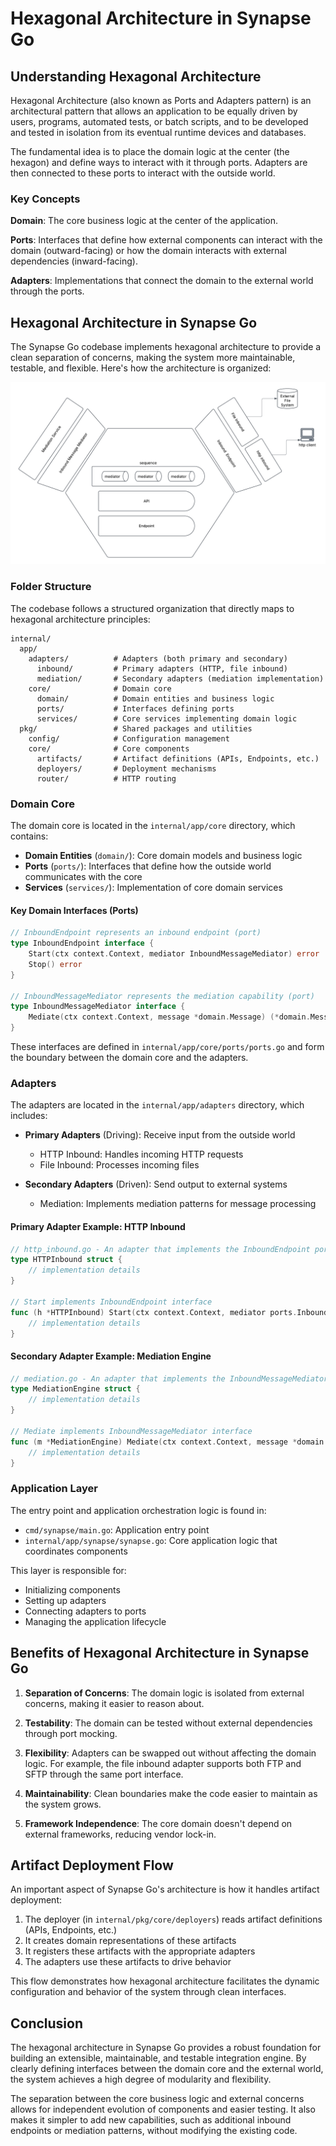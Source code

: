 # Hexagonal Architecture in Synapse Go

## Understanding Hexagonal Architecture

Hexagonal Architecture (also known as Ports and Adapters pattern) is an architectural pattern that allows an application to be equally driven by users, programs, automated tests, or batch scripts, and to be developed and tested in isolation from its eventual runtime devices and databases.

The fundamental idea is to place the domain logic at the center (the hexagon) and define ways to interact with it through ports. Adapters are then connected to these ports to interact with the outside world.

### Key Concepts

**Domain**: The core business logic at the center of the application.

**Ports**: Interfaces that define how external components can interact with the domain (outward-facing) or how the domain interacts with external dependencies (inward-facing).

**Adapters**: Implementations that connect the domain to the external world through the ports.

## Hexagonal Architecture in Synapse Go

The Synapse Go codebase implements hexagonal architecture to provide a clean separation of concerns, making the system more maintainable, testable, and flexible. Here's how the architecture is organized:

![Architecture Diagram](../assets/images/architecture_diagram.png)

### Folder Structure

The codebase follows a structured organization that directly maps to hexagonal architecture principles:

```
internal/
  app/
    adapters/          # Adapters (both primary and secondary)
      inbound/         # Primary adapters (HTTP, file inbound)
      mediation/       # Secondary adapters (mediation implementation)
    core/              # Domain core
      domain/          # Domain entities and business logic
      ports/           # Interfaces defining ports
      services/        # Core services implementing domain logic
  pkg/                 # Shared packages and utilities
    config/            # Configuration management
    core/              # Core components
      artifacts/       # Artifact definitions (APIs, Endpoints, etc.)
      deployers/       # Deployment mechanisms
      router/          # HTTP routing
```

### Domain Core

The domain core is located in the `internal/app/core` directory, which contains:

- **Domain Entities** (`domain/`): Core domain models and business logic
- **Ports** (`ports/`): Interfaces that define how the outside world communicates with the core
- **Services** (`services/`): Implementation of core domain services

#### Key Domain Interfaces (Ports)

```go
// InboundEndpoint represents an inbound endpoint (port)
type InboundEndpoint interface {
    Start(ctx context.Context, mediator InboundMessageMediator) error
    Stop() error
}

// InboundMessageMediator represents the mediation capability (port)
type InboundMessageMediator interface {
    Mediate(ctx context.Context, message *domain.Message) (*domain.Message, error)
}
```

These interfaces are defined in `internal/app/core/ports/ports.go` and form the boundary between the domain core and the adapters.

### Adapters

The adapters are located in the `internal/app/adapters` directory, which includes:

- **Primary Adapters** (Driving): Receive input from the outside world
  - HTTP Inbound: Handles incoming HTTP requests
  - File Inbound: Processes incoming files
  
- **Secondary Adapters** (Driven): Send output to external systems
  - Mediation: Implements mediation patterns for message processing

#### Primary Adapter Example: HTTP Inbound

```go
// http_inbound.go - An adapter that implements the InboundEndpoint port
type HTTPInbound struct {
    // implementation details
}

// Start implements InboundEndpoint interface
func (h *HTTPInbound) Start(ctx context.Context, mediator ports.InboundMessageMediator) error {
    // implementation details
}
```

#### Secondary Adapter Example: Mediation Engine

```go
// mediation.go - An adapter that implements the InboundMessageMediator port
type MediationEngine struct {
    // implementation details  
}

// Mediate implements InboundMessageMediator interface
func (m *MediationEngine) Mediate(ctx context.Context, message *domain.Message) (*domain.Message, error) {
    // implementation details
}
```

### Application Layer

The entry point and application orchestration logic is found in:

- `cmd/synapse/main.go`: Application entry point
- `internal/app/synapse/synapse.go`: Core application logic that coordinates components

This layer is responsible for:
- Initializing components
- Setting up adapters
- Connecting adapters to ports
- Managing the application lifecycle

## Benefits of Hexagonal Architecture in Synapse Go

1. **Separation of Concerns**: The domain logic is isolated from external concerns, making it easier to reason about.

2. **Testability**: The domain can be tested without external dependencies through port mocking.

3. **Flexibility**: Adapters can be swapped out without affecting the domain logic. For example, the file inbound adapter supports both FTP and SFTP through the same port interface.

4. **Maintainability**: Clean boundaries make the code easier to maintain as the system grows.

5. **Framework Independence**: The core domain doesn't depend on external frameworks, reducing vendor lock-in.

## Artifact Deployment Flow

An important aspect of Synapse Go's architecture is how it handles artifact deployment:

1. The deployer (in `internal/pkg/core/deployers`) reads artifact definitions (APIs, Endpoints, etc.) 
2. It creates domain representations of these artifacts
3. It registers these artifacts with the appropriate adapters
4. The adapters use these artifacts to drive behavior

This flow demonstrates how hexagonal architecture facilitates the dynamic configuration and behavior of the system through clean interfaces.

## Conclusion

The hexagonal architecture in Synapse Go provides a robust foundation for building an extensible, maintainable, and testable integration engine. By clearly defining interfaces between the domain core and the external world, the system achieves a high degree of modularity and flexibility.

The separation between the core business logic and external concerns allows for independent evolution of components and easier testing. It also makes it simpler to add new capabilities, such as additional inbound endpoints or mediation patterns, without modifying the existing code.
